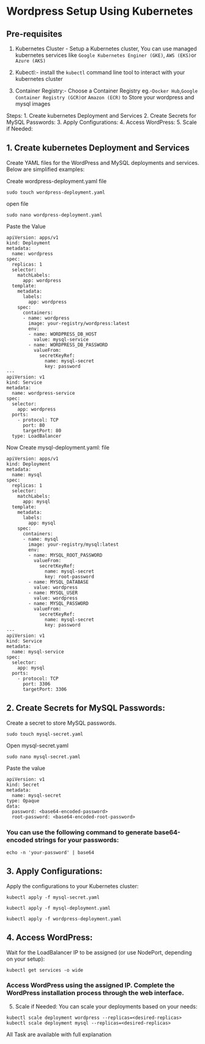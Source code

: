 # Wordpress Setup Using Kubernetes

## Pre-requisites
1. Kubernetes Cluster - Setup a Kubernetes cluster, You can use managed kubernetes services like  `Google Kubernetes Enginer (GKE)`, `AWS (EKS)`or `Azure (AKS)`

2. Kubectl:- install the `kubectl` command line tool to interact with your kubernetes cluster

3. Container Registry:- Choose a Container Registry eg.-`Docker Hub`,`Google Container Registry (GCR)`or `Amazon (ECR)` to Store your wordpress and mysql images

Steps: 
     1. Create kubernetes Deployment and Services
     2. Create Secrets for MySQL Passwords:
     3. Apply Configurations:
     4. Access WordPress:
     5. Scale if Needed:


## 1. Create kubernetes Deployment and Services
Create YAML files for the WordPress and MySQL deployments and services. Below are simplified examples:

Create wordpress-deployment.yaml file
```
sudo touch wordpress-deployment.yaml
```
open file 
```
sudo nano wordpress-deployment.yaml
```
Paste the Value
```
apiVersion: apps/v1
kind: Deployment
metadata:
  name: wordpress
spec:
  replicas: 1
  selector:
    matchLabels:
      app: wordpress
  template:
    metadata:
      labels:
        app: wordpress
    spec:
      containers:
      - name: wordpress
        image: your-registry/wordpress:latest
        env:
        - name: WORDPRESS_DB_HOST
          value: mysql-service
        - name: WORDPRESS_DB_PASSWORD
          valueFrom:
            secretKeyRef:
              name: mysql-secret
              key: password
---
apiVersion: v1
kind: Service
metadata:
  name: wordpress-service
spec:
  selector:
    app: wordpress
  ports:
    - protocol: TCP
      port: 80
      targetPort: 80
  type: LoadBalancer

```


Now Create mysql-deployment.yaml: file
```
apiVersion: apps/v1
kind: Deployment
metadata:
  name: mysql
spec:
  replicas: 1
  selector:
    matchLabels:
      app: mysql
  template:
    metadata:
      labels:
        app: mysql
    spec:
      containers:
      - name: mysql
        image: your-registry/mysql:latest
        env:
        - name: MYSQL_ROOT_PASSWORD
          valueFrom:
            secretKeyRef:
              name: mysql-secret
              key: root-password
        - name: MYSQL_DATABASE
          value: wordpress
        - name: MYSQL_USER
          value: wordpress
        - name: MYSQL_PASSWORD
          valueFrom:
            secretKeyRef:
              name: mysql-secret
              key: password
---
apiVersion: v1
kind: Service
metadata:
  name: mysql-service
spec:
  selector:
    app: mysql
  ports:
    - protocol: TCP
      port: 3306
      targetPort: 3306

```

## 2. Create Secrets for MySQL Passwords:
Create a secret to store MySQL passwords.
```
sudo touch mysql-secret.yaml
```
Open mysql-secret.yaml
```
sudo nano mysql-secret.yaml
```
Paste the value
```
apiVersion: v1
kind: Secret
metadata:
  name: mysql-secret
type: Opaque
data:
  password: <base64-encoded-password>
  root-password: <base64-encoded-root-password>

```
### You can use the following command to generate base64-encoded strings for your passwords:

```
echo -n 'your-password' | base64

```

## 3. Apply Configurations:
Apply the configurations to your Kubernetes cluster:

```
kubectl apply -f mysql-secret.yaml
```

```
kubectl apply -f mysql-deployment.yaml
```

```
kubectl apply -f wordpress-deployment.yaml

```


## 4. Access WordPress:

Wait for the LoadBalancer IP to be assigned (or use NodePort, depending on your setup):

```
kubectl get services -o wide

```
### Access WordPress using the assigned IP. Complete the WordPress installation process through the web interface.

5. Scale if Needed:
You can scale your deployments based on your needs:

```
kubectl scale deployment wordpress --replicas=<desired-replicas>
kubectl scale deployment mysql --replicas=<desired-replicas>

```
All Task are available with full explanation 
